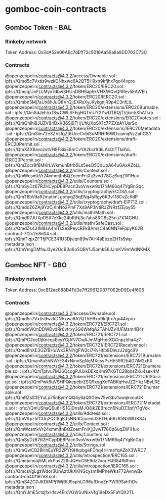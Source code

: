 # gomboc-coin-contracts

## Gomboc Token - BAL

### Rinkeby network

Token Address: 0x3dA52e06A6c7dEff72c9016Aa59a8a9DD702C73C

### Contracts

@openzeppelin/contracts@4.3.2/access/Ownable.sol : 
ipfs://Qmd5c7Vxtis9wzkDNhxwc6A2QT5H9xn9kfjhx7qx44vpro
@openzeppelin/contracts@4.3.2/token/ERC20/ERC20.sol : 
ipfs://QmcqjUoFLLMyx7dbwSHUnDBH6aphkVHXWQvQRRev5EAWEh
@openzeppelin/contracts@4.3.2/token/ERC20/IERC20.sol : 
ipfs://Qmbn5Mj7aUn8hJuQ8VrQjjEXRsXyJKykgnjR9p4C3nfLtL
@openzeppelin/contracts@4.3.2/token/ERC20/extensions/ERC20Burnable.sol : 
ipfs://QmSdJehhx1SwCWLSFFgHQTmUY2YwDTBQjTVjkmhXhA1srb
@openzeppelin/contracts@4.3.2/token/ERC20/extensions/ERC20Votes.sol : 
ipfs://QmQhihi8JUZV84DxK36Sj9THjUhUXpSX1c7PZXsAYUsrSc
@openzeppelin/contracts@4.3.2/token/ERC20/extensions/IERC20Metadata.sol : 
ipfs://QmSim72e3ZVsfgZt8UceCvbiSuMRHR6WDsiamqNzZahGSY
@openzeppelin/contracts@4.3.2/token/ERC20/extensions/draft-ERC20Permit.sol : 
ipfs://QmX4X9avozvtVH8F8ixE8mCvYA2bci1rdiLAcDtTTtaYoL
@openzeppelin/contracts@4.3.2/token/ERC20/extensions/draft-IERC20Permit.sol : 
ipfs://QmZocr8f8MKrLWkmuhBfrb9Ls5eeQ5CoUpA64uGAxAZoLL
@openzeppelin/contracts@4.3.2/utils/Context.sol : 
ipfs://QmWcsmkVr24xmmjfnBQZoemFniXjj3vwT78Cz6uqZW1Hux
@openzeppelin/contracts@4.3.2/utils/Counters.sol : 
ipfs://QmSyDz67R2HCypDE8Pacn3voVwxw9x17NM66q47YgBnGqc
@openzeppelin/contracts@4.3.2/utils/cryptography/ECDSA.sol : 
ipfs://QmT8bVda92mptimLgonyq28qENq4sRgy6K3v118CvZcKdP
@openzeppelin/contracts@4.3.2/utils/cryptography/draft-EIP712.sol : 
ipfs://QmdoZ6ZAj9YzCjKnNo2PmF7Xs8AP3NtiRJZNRzfZEjoy55
@openzeppelin/contracts@4.3.2/utils/math/Math.sol : 
ipfs://QmdR7JUXpD5X7eXkc24bRtNj3e7ahs8RC8s25cu7X14GHU
@openzeppelin/contracts@4.3.2/utils/math/SafeCast.sol : 
ipfs://QmdZs431M8sA4mTsSe8PeycREkBAmzC4a6NN7eFppyK62B
contract-7f2c2e8d04.sol : 
ipfs://Qmf1iqjxZFTfjPCE341U3Djvjqn89w7AH4aEbzpZHTs9wp
metadata.json : 
ipfs://QmVmgDMfwJ3ye2GcB3o9o5QBV1J5omk56JJmKV9mWdNKMX


## Gomboc NFT - GBO

### Rinkeby network

Token Address: 0xcB12ee888B4Fd3e7ff29612087F093bD9Ee4f606

### Contracts

@openzeppelin/contracts@4.3.2/access/Ownable.sol : 
ipfs://Qmd5c7Vxtis9wzkDNhxwc6A2QT5H9xn9kfjhx7qx44vpro
@openzeppelin/contracts@4.3.2/token/ERC721/ERC721.sol : 
ipfs://QmdnVKmDDWDvdRr6vtrxy3G6WafqA2TAhUZv1UFMsm4B4r
@openzeppelin/contracts@4.3.2/token/ERC721/IERC721.sol : 
ipfs://QmPG2oeDjKncqsEeyYGjAN7CwAJmMgHterXGGnpzhha4z7
@openzeppelin/contracts@4.3.2/token/ERC721/IERC721Receiver.sol : 
ipfs://Qmd8hXE3GZfBHuWx3RNiYgFW2ci7KvHtib8DiwzJ2dgo9V
@openzeppelin/contracts@4.3.2/token/ERC721/extensions/ERC721Burnable.sol : 
ipfs://Qman8u5hNWrE34xNinnSgNqMXcsyPsHh5992b4G7iM2xFX
@openzeppelin/contracts@4.3.2/token/ERC721/extensions/ERC721Enumerable.sol : 
ipfs://QmTptvu7MJ6QcogPJUxkDEkdKm97KGTC28bhsZKu4sex4M
@openzeppelin/contracts@4.3.2/token/ERC721/extensions/ERC721URIStorage.sol : 
ipfs://QmPwk5uVSHPQkepebrZSQ9xqgXdPABKqHwJZ2HkzNByLRE
@openzeppelin/contracts@4.3.2/token/ERC721/extensions/IERC721Enumerable.sol : 
ipfs://QmRZsS3EYuLp75nBym1QQ4y6aQXGew75wSbv1uwqkvouUK
@openzeppelin/contracts@4.3.2/token/ERC721/extensions/IERC721Metadata.sol : 
ipfs://QmUShaQEu8HS1GjDnsMJQ8jkZEBrecn6NuDZ3pfjY1gVck
@openzeppelin/contracts@4.3.2/utils/Address.sol : 
ipfs://QmVApz5fCUq2QC8gKTsNNdCmcedJ3ETHp68zR5N3WUKS4r
@openzeppelin/contracts@4.3.2/utils/Context.sol : 
ipfs://QmWcsmkVr24xmmjfnBQZoemFniXjj3vwT78Cz6uqZW1Hux
@openzeppelin/contracts@4.3.2/utils/Counters.sol : 
ipfs://QmSyDz67R2HCypDE8Pacn3voVwxw9x17NM66q47YgBnGqc
@openzeppelin/contracts@4.3.2/utils/Strings.sol : 
ipfs://QmQwCB2BHnEuYR22PYt9HkpbgeFDhq4rHmaYqAZbX3WRC7
@openzeppelin/contracts@4.3.2/utils/introspection/ERC165.sol : 
ipfs://Qmejonoaj5MLekPus229rJQHcC6E9dz2xorjHJR84fMfmn
@openzeppelin/contracts@4.3.2/utils/introspection/IERC165.sol : 
ipfs://QmcsVgLgzWdor3UnAztUkXKNGcysm1MPneWksF72AvnwBx
contract-ca40f197e8.sol : 
ipfs://QmS4ZCDJKDtMPj1WjBfJ9sphLG96ufDnxZnPWR9SahTtDv
metadata.json : 
ipfs://QmYJmE5ctdjfxHfsv4ErcVGWGJNixVfg19eDxSFaYQX2TL